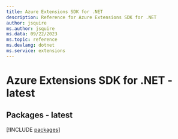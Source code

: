 ```yaml
---
title: Azure Extensions SDK for .NET
description: Reference for Azure Extensions SDK for .NET
author: jsquire
ms.author: jsquire
ms.data: 09/22/2023
ms.topic: reference
ms.devlang: dotnet
ms.service: extensions
---
```

# Azure Extensions SDK for .NET - latest
## Packages - latest
[!INCLUDE [packages](extensions-index.md)]
